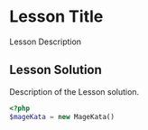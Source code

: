 # Lesson Title

Lesson Description

## Lesson Solution

Description of the Lesson solution.

```php
<?php
$mageKata = new MageKata()
```

